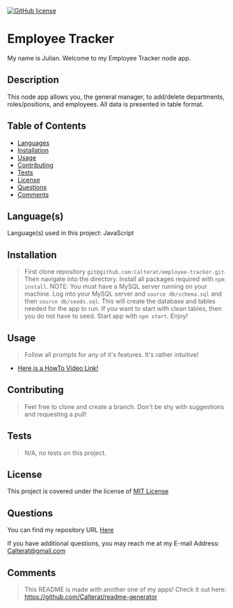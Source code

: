 
[![GitHub license](https://img.shields.io/badge/License-MIT%20License-success.svg)](https://GitHub.com/Calterat/employee-tracker/main/LICENSE)

# Employee Tracker

My name is Julian. Welcome to my Employee Tracker node app.


## Description

This node app allows you, the general manager, to add/delete departments, roles/positions, and employees. All data is presented in table format.


## Table of Contents

* [Languages](#languages)
* [Installation](#installation)
* [Usage](#usage)
* [Contributing](#contributing)
* [Tests](#tests)
* [License](#license)
* [Questions](#questions)
* [Comments](#comments)


## Language(s)

Language(s) used in this project:
JavaScript


## Installation

> First clone repository `git@github.com:Calterat/employee-tracker.git`. Then navigate into the directory. Install all packages required with `npm install`. NOTE: You must have a MySQL server running on your machine. Log into your MySQL server and `source db/schema.sql` and then `source db/seeds.sql`. This will create the database and tables needed for the app to run. If you want to start with clean tables, then you do not have to seed. Start app with `npm start`. Enjoy!


## Usage

> Follow all prompts for any of it's features. It's rather intuitive!

* [Here is a HowTo Video Link!](myvideo.com)



## Contributing

> Feel free to clone and create a branch. Don't be shy with suggestions and requesting a pull!
 



## Tests

> N/A, no tests on this project.



## License

This project is covered under the license of [MIT License](https://GitHub.com/Calterat/employee-tracker/blob/main/LICENSE.txt)


## Questions

You can find my repository URL [Here](https://GitHub.com/Calterat)



If you have additional questions, you may reach me at my E-mail Address: Calterat@gmail.com



## Comments

> This README is made with another one of my apps! Check it out here: https://github.com/Calterat/readme-generator

